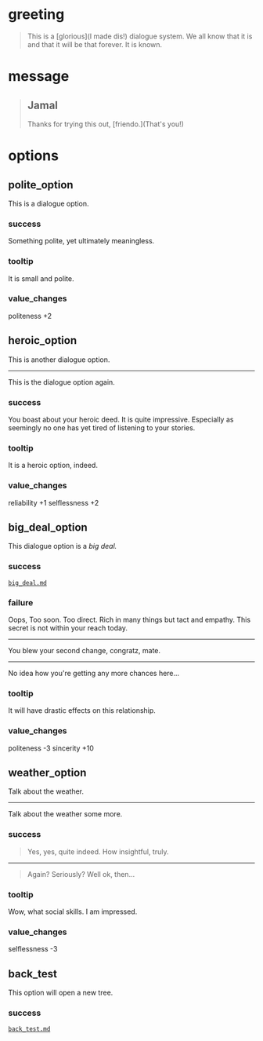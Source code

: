 # greeting

>This is a [glorious](I made dis!) dialogue system.
>We all know that it is and that it will be that forever. It is known.

# message

>## Jamal
>Thanks for trying this out, [friendo.](That's you!)

# options


## polite_option

This is a dialogue option.

### success
Something polite, yet ultimately meaningless.

### tooltip
It is small and polite.

### value_changes
politeness +2



## heroic_option

This is another dialogue option.
***
This is the dialogue option again.

### success
You boast about your heroic deed.
It is quite impressive. Especially as seemingly no one has yet tired of listening to your stories.

### tooltip
It is a heroic option, indeed.

### value_changes
reliability +1
selflessness +2



## big_deal_option

This dialogue option is a *big deal.*

### success
[`big_deal.md`](big_deal.md)

### failure
Oops, Too soon. Too direct. Rich in many things but tact and empathy. This secret is not within your reach today.
***
You blew your second change, congratz, mate.
***
No idea how you're getting any more chances here...

### tooltip
It will have drastic effects on this relationship.

### value_changes
politeness -3
sincerity +10



## weather_option

Talk about the weather.
***
Talk about the weather some more.

### success
>Yes, yes, quite indeed. How insightful, truly.
***
>Again? Seriously? Well ok, then...

### tooltip
Wow, what social skills. I am impressed.

### value_changes
selflessness -3



## back_test

This option will open a new tree.

### success
[`back_test.md`](back_test.md)